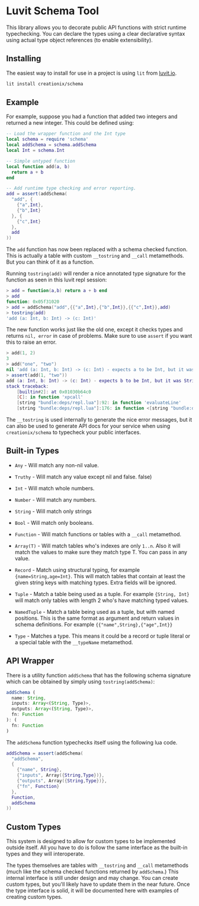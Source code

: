 # Luvit Schema Tool

This library allows you to decorate public API functions with strict runtime
typechecking.  You can declare the types using a clear declarative syntax
using actual type object references (to enable extensibility).

## Installing

The easiest way to install for use in a project is using `lit` from
 [luvit.io](https://luvit.io/).

```sh
lit install creationix/schema
```

## Example

For example, suppose you had a function that added two integers and returned a
new integer.  This could be defined using:

```lua
-- Load the wrapper function and the Int type
local schema = require 'schema'
local addSchema = schema.addSchema
local Int = schema.Int

-- Simple untyped function
local function add(a, b)
  return a + b
end

-- Add runtime type checking and error reporting.
add = assert(addSchema(
  "add", {
    {"a",Int},
    {"b",Int}
  }, {
    {"c",Int}
  },
  add
))
```

The `add` function has now been replaced with a schema checked function.  This
is actually a table with custom `__tostring` and `__call` metamethods.  But you
can think of it as a function.

Running `tostring(add)` will render a nice annotated type signature for the
function as seen in this luvit repl session:

```lua
> add = function(a,b) return a + b end
> add
function: 0x05f31020
> add = addSchema("add",{{"a",Int},{"b",Int}},{{"c",Int}},add)
> tostring(add)
'add (a: Int, b: Int) -> (c: Int)'
```

The new function works just like the old one, except it checks types and returns
`nil, error` in case of problems.  Make sure to use `assert` if you want this
to raise an error.

```lua
> add(1, 2)
3
> add("one", "two")
nil	'add (a: Int, b: Int) -> (c: Int) - expects a to be Int, but it was String.'
> assert(add(1, "two"))
add (a: Int, b: Int) -> (c: Int) - expects b to be Int, but it was String.
stack traceback:
	[builtin#2]: at 0x01030b64c0
	[C]: in function 'xpcall'
	[string "bundle:deps/repl.lua"]:92: in function 'evaluateLine'
	[string "bundle:deps/repl.lua"]:176: in function <[string "bundle:deps/repl.lua"]:174>
```

The `__tostring` is used internally to generate the nice error messages, but it
can also be used to generate API docs for your service when using
`creationix/schema` to typecheck your public interfaces.

## Built-in Types

- `Any` - Will match any non-nil value.

- `Truthy` - Will match any value except nil and false. false)

- `Int` - Will match whole numbers.

- `Number` - Will match any numbers.

- `String` - Will match only strings

- `Bool` - Will match only booleans.

- `Function` - Will match functions or tables with a `__call` metamethod.

- `Array(T)` - Will match tables who's indexes are only `1..n`.  Also it will
  match the values to make sure they match type T.  You can pass in any value.

- `Record` - Match using structural typing, for example `{name=String,age=Int}`.
  This will match tables that contain at least the given string keys with
  matching types.  Extra fields will be ignored.

- `Tuple` - Match a table being used as a tuple.  For example `{String, Int}`
  will match only tables with length 2 who's have matching typed values.

- `NamedTuple` - Match a table being used as a tuple, but with named positions.
  This is the same format as argument and return values in schema definitions.
  For example `{{"name",String},{"age",Int}}`

- `Type` - Matches a type.  This means it could be a record or tuple literal or
  a special table with the `__typeName` metamethod.

## API Wrapper

There is a utility function `addSchema` that has the following schema signature which can be obtained by simply using `tostring(addSchema)`:

```ts
addSchema (
  name: String,
  inputs: Array<(String, Type)>,
  outputs: Array<(String, Type)>,
  fn: Function
): (
  fn: Function
)
```

The `addSchema` function typechecks itself using the following lua code.

```lua
addSchema = assert(addSchema(
  "addSchema",
  {
    {"name", String},
    {"inputs", Array({String,Type})},
    {"outputs", Array({String,Type})},
    {"fn", Function}
  },
  Function,
  addSchema
))
```

## Custom Types

This system is designed to allow for custom types to be implemented outside
itself.  All you have to do is follow the same interface as the built-in types
and they will interoperate.

The types themselves are tables with `__tostring` and `__call` metamethods (much
like the schema checked functions returned by `addSchema`.)  This internal
interface is still under design and may change.  You can create custom types,
but you'll likely have to update them in the near future.  Once the type
interface is solid, it will be documented here with examples of creating custom
types.
